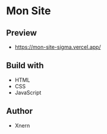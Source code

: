 # Mon Site

  ## Preview

  - https://mon-site-sigma.vercel.app/

  ## Build with

  - HTML
  - CSS
  - JavaScript

  ## Author

  - Xnern
